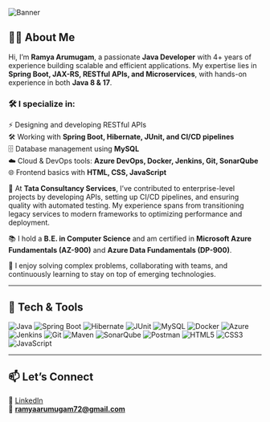 ![Banner](A_professional_digital_graphic_banner_introduces_R.png)

## 👩‍💻 About Me  

Hi, I’m **Ramya Arumugam**, a passionate **Java Developer** with 4+ years of experience building scalable and efficient applications. My expertise lies in **Spring Boot, JAX-RS, RESTful APIs, and Microservices**, with hands-on experience in both **Java 8 & 17**.  

### 🛠️ I specialize in:  
⚡ Designing and developing RESTful APIs  
🛠️ Working with **Spring Boot, Hibernate, JUnit, and CI/CD pipelines**  
🗄️ Database management using **MySQL**  
☁️ Cloud & DevOps tools: **Azure DevOps, Docker, Jenkins, Git, SonarQube**  
🌐 Frontend basics with **HTML, CSS, JavaScript**  

🚀 At **Tata Consultancy Services**, I’ve contributed to enterprise-level projects by developing APIs, setting up CI/CD pipelines, and ensuring quality with automated testing. My experience spans from transitioning legacy services to modern frameworks to optimizing performance and deployment.  

📚 I hold a **B.E. in Computer Science** and am certified in **Microsoft Azure Fundamentals (AZ-900)** and **Azure Data Fundamentals (DP-900)**.  

🌱 I enjoy solving complex problems, collaborating with teams, and continuously learning to stay on top of emerging technologies.  

---

## 🚀 Tech & Tools  

![Java](https://img.shields.io/badge/Java-ED8B00?style=for-the-badge&logo=openjdk&logoColor=white)
![Spring Boot](https://img.shields.io/badge/Spring%20Boot-6DB33F?style=for-the-badge&logo=springboot&logoColor=white)
![Hibernate](https://img.shields.io/badge/Hibernate-59666C?style=for-the-badge&logo=hibernate&logoColor=white)
![JUnit](https://img.shields.io/badge/JUnit5-25A162?style=for-the-badge&logo=junit5&logoColor=white)
![MySQL](https://img.shields.io/badge/MySQL-005C84?style=for-the-badge&logo=mysql&logoColor=white)
![Docker](https://img.shields.io/badge/Docker-2496ED?style=for-the-badge&logo=docker&logoColor=white)
![Azure](https://img.shields.io/badge/Azure-0078D4?style=for-the-badge&logo=microsoftazure&logoColor=white)
![Jenkins](https://img.shields.io/badge/Jenkins-D24939?style=for-the-badge&logo=jenkins&logoColor=white)
![Git](https://img.shields.io/badge/Git-F05032?style=for-the-badge&logo=git&logoColor=white)
![Maven](https://img.shields.io/badge/Maven-C71A36?style=for-the-badge&logo=apachemaven&logoColor=white)
![SonarQube](https://img.shields.io/badge/SonarQube-4E9BCD?style=for-the-badge&logo=sonarqube&logoColor=white)
![Postman](https://img.shields.io/badge/Postman-FF6C37?style=for-the-badge&logo=postman&logoColor=white)
![HTML5](https://img.shields.io/badge/HTML5-E34F26?style=for-the-badge&logo=html5&logoColor=white)
![CSS3](https://img.shields.io/badge/CSS3-1572B6?style=for-the-badge&logo=css3&logoColor=white)
![JavaScript](https://img.shields.io/badge/JavaScript-F7DF1E?style=for-the-badge&logo=javascript&logoColor=black)

---

## 📫 Let’s Connect  

💼 [LinkedIn](https://www.linkedin.com/in/ramya-a-9487881ab/)  
📧 **ramyaarumugam72@gmail.com**  
